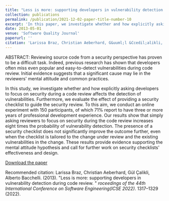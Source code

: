 ```yaml
---
title: "Less is more: supporting developers in vulnerability detection during code review"
collection: publications
permalink: /publication/2021-12-02-paper-title-number-10
excerpt: 'In this paper, we investigate whether and how explicitly asking developers to focus on security or using checklists during a code review affects the detection of vulnerabilities.'
date: 2013-05-01
venue: 'Software Quality Journal'
paperurl: ''
citation: 'Larissa Braz, Christian Aeberhard, G&uuml;l &Ccedil;alikli, Alberto Bacchelli. (2022). &quot;Less is more: supporting developers in vulnerability detection during code review. &quot; <i> Proceedings of the 44th International Conference on Software Engineering(ICSE 2022)</i>. 1317–1329 (2022).'
---
```


ABSTRACT: Reviewing source code from a security perspective has proven to be a difficult task. Indeed, previous research has shown that developers often miss even popular and easy-to-detect vulnerabilities during code review. Initial evidence suggests that a significant cause may lie in the reviewers' mental attitude and common practices.

In this study, we investigate whether and how explicitly asking developers to focus on security during a code review affects the detection of vulnerabilities. Furthermore, we evaluate the effect of providing a security checklist to guide the security review. To this aim, we conduct an online experiment with 150 participants, of which 71% report to have three or more years of professional development experience. Our results show that simply asking reviewers to focus on security during the code review increases eight times the probability of vulnerability detection. The presence of a security checklist does not significantly improve the outcome further, even when the checklist is tailored to the change under review and the existing vulnerabilities in the change. These results provide evidence supporting the mental attitude hypothesis and call for further work on security checklists' effectiveness and design.

[Download the paper](https://arxiv.org/pdf/2202.04586.pdf)


Recommended citation: Larissa Braz, Christian Aeberhard, G&uuml;l &Ccedil;alikli, Alberto Bacchelli. (2013). &quot;Less is more: supporting developers in vulnerability detection during code review. &quot; <i>roceedings of the 44th International Conference on Software Engineering(ICSE 2022)</i>. 1317–1329 (2022).

